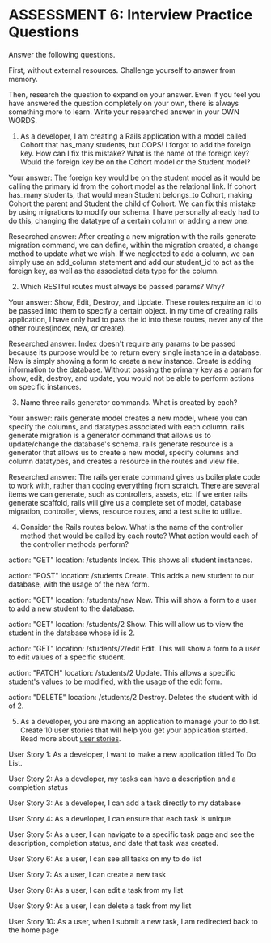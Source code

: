 # ASSESSMENT 6: Interview Practice Questions

Answer the following questions.

First, without external resources. Challenge yourself to answer from memory.

Then, research the question to expand on your answer. Even if you feel you have answered the question completely on your own, there is always something more to learn. Write your researched answer in your OWN WORDS.

1. As a developer, I am creating a Rails application with a model called Cohort that has_many students, but OOPS! I forgot to add the foreign key. How can I fix this mistake? What is the name of the foreign key? Would the foreign key be on the Cohort model or the Student model?

Your answer: The foreign key would be on the student model as it would be calling the primary id from the cohort model as the relational link. If cohort has_many students, that would mean Student belongs_to Cohort, making Cohort the parent and Student the child of Cohort. We can fix this mistake by using migrations to modify our schema. I have personally already had to do this, changing the datatype of a certain column or adding a new one.

Researched answer: After creating a new migration with the rails generate migration command, we can define, within the migration created, a change method to update what we wish. If we neglected to add a column, we can simply use an add_column statement and add our student_id to act as the foreign key, as well as the associated data type for the column.

2. Which RESTful routes must always be passed params? Why?

Your answer: Show, Edit, Destroy, and Update. These routes require an id to be passed into them to specify a certain object. In my time of creating rails application, I have only had to pass the id into these routes, never any of the other routes(index, new, or create).

Researched answer: Index doesn't require any params to be passed because its purpose would be to return every single instance in a database. New is simply showing a form to create a new instance. Create is adding information to the database. Without passing the primary key as a param for show, edit, destroy, and update, you would not be able to perform actions on specific instances.

3. Name three rails generator commands. What is created by each?

Your answer: rails generate model creates a new model, where you can specify the columns, and datatypes associated with each column. rails generate migration is a generator command that allows us to update/change the database's schema. rails generate resource is a generator that allows us to create a new model, specify columns and column datatypes, and creates a resource in the routes and view file.

Researched answer: The rails generate command gives us boilerplate code to work with, rather than coding everything from scratch. There are several items we can generate, such as controllers, assets, etc. If we enter rails generate scaffold, rails will give us a complete set of model, database migration, controller, views, resource routes, and a test suite to utilize.

4. Consider the Rails routes below. What is the name of the controller method that would be called by each route? What action would each of the controller methods perform?

action: "GET" location: /students
    Index. This shows all student instances.

action: "POST" location: /students
    Create. This adds a new student to our database, with the usage of the new form.

action: "GET" location: /students/new
    New. This will show a form to a user to add a new student to the database.

action: "GET" location: /students/2
    Show. This will allow us to view the student in the database whose id is 2.

action: "GET" location: /students/2/edit
    Edit. This will show a form to a user to edit values of a specific student.

action: "PATCH" location: /students/2
    Update. This allows a specific student's values to be modified, with the usage of the edit form.

action: "DELETE" location: /students/2
    Destroy. Deletes the student with id of 2.

5. As a developer, you are making an application to manage your to do list. Create 10 user stories that will help you get your application started. Read more about [user stories](https://www.atlassian.com/agile/project-management/user-stories).

User Story 1: As a developer, I want to make a new application titled To Do List. 

User Story 2: As a developer, my tasks can have a description and a completion status

User Story 3: As a developer, I can add a task directly to my database

User Story 4: As a developer, I can ensure that each task is unique

User Story 5: As a user, I can navigate to a specific task page and see the description, completion status, and date that task was created.

User Story 6: As a user, I can see all tasks on my to do list

User Story 7: As a user, I can create a new task

User Story 8: As a user, I can edit a task from my list

User Story 9: As a user, I can delete a task from my list

User Story 10: As a user, when I submit a new task, I am redirected back to the home page